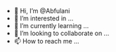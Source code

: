 - 👋 Hi, I’m @Abfulani
- 👀 I’m interested in ...
- 🌱 I’m currently learning ...
- 💞️ I’m looking to collaborate on ...
- 📫 How to reach me ...

<!---
Abfulani/Abfulani is a ✨ special ✨ repository because its `README.md` (this file) appears on your GitHub profile.
You can click the Preview link to take a look at your changes.
--->
